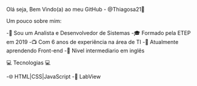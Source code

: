 Olá seja, Bem Vindo(a) ao meu GitHub - @Thiagosa21👋


Um pouco sobre mim:

-👾 Sou um Analista e Desenvolvedor de Sistemas
-🎓 Formado pela ETEP em 2019
-📺 Com 6 anos de experiência na área de TI
-🎯 Atualmente aprendendo Front-end
-📓 Nivel intermediario em inglês

💻 Tecnologias 💻 

-🌐 HTML|CSS|JavaScript
-🔬 LabView

<!--
**Thiagosa21/Thiagosa21** is a ✨ _special_ ✨ repository because its `README.md` (this file) appears on your GitHub profile.
- 🌱 I’m currently learning ...
- 👯 I’m looking to collaborate on ...
- 🤔 I’m looking for help with ...
- 💬 Ask me about ...
- 📫 How to reach me: ...
- 😄 Pronouns: ...
- ⚡ Fun fact: ...
-->
